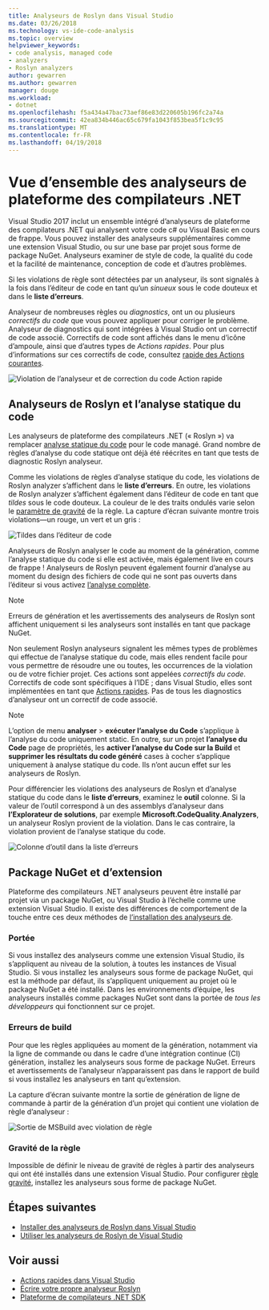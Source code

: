 ```yaml
---
title: Analyseurs de Roslyn dans Visual Studio
ms.date: 03/26/2018
ms.technology: vs-ide-code-analysis
ms.topic: overview
helpviewer_keywords:
- code analysis, managed code
- analyzers
- Roslyn analyzers
author: gewarren
ms.author: gewarren
manager: douge
ms.workload:
- dotnet
ms.openlocfilehash: f5a434a47bac73aef86e83d220605b196fc2a74a
ms.sourcegitcommit: 42ea834b446ac65c679fa1043f853bea5f1c9c95
ms.translationtype: MT
ms.contentlocale: fr-FR
ms.lasthandoff: 04/19/2018
---
```

# <a name="overview-of-net-compiler-platform-analyzers"></a>Vue d’ensemble des analyseurs de plateforme des compilateurs .NET

Visual Studio 2017 inclut un ensemble intégré d’analyseurs de plateforme des compilateurs .NET qui analysent votre code c# ou Visual Basic en cours de frappe. Vous pouvez installer des analyseurs supplémentaires comme une extension Visual Studio, ou sur une base par projet sous forme de package NuGet. Analyseurs examiner de style de code, la qualité du code et la facilité de maintenance, conception de code et d’autres problèmes.

Si les violations de règle sont détectées par un analyseur, ils sont signalés à la fois dans l’éditeur de code en tant qu’un *sinueux* sous le code douteux et dans le **liste d’erreurs**.

Analyseur de nombreuses règles ou *diagnostics*, ont un ou plusieurs *correctifs du code* que vous pouvez appliquer pour corriger le problème. Analyseur de diagnostics qui sont intégrées à Visual Studio ont un correctif de code associé. Correctifs de code sont affichés dans le menu d’icône d’ampoule, ainsi que d’autres types de *Actions rapides*. Pour plus d’informations sur ces correctifs de code, consultez [rapide des Actions courantes](../ide/common-quick-actions.md).

![Violation de l’analyseur et de correction du code Action rapide](../code-quality/media/built-in-analyzer-code-fix.png)

## <a name="roslyn-analyzers-vs-static-code-analysis"></a>Analyseurs de Roslyn et l’analyse statique du code

Les analyseurs de plateforme des compilateurs .NET (« Roslyn ») va remplacer [analyse statique du code](../code-quality/code-analysis-for-managed-code-overview.md) pour le code managé. Grand nombre de règles d’analyse du code statique ont déjà été réécrites en tant que tests de diagnostic Roslyn analyseur.

Comme les violations de règles d’analyse statique du code, les violations de Roslyn analyzer s’affichent dans le **liste d’erreurs**. En outre, les violations de Roslyn analyzer s’affichent également dans l’éditeur de code en tant que *tildes* sous le code douteux. La couleur de le des traits ondulés varie selon le [paramètre de gravité](../code-quality/use-roslyn-analyzers.md#rule-severity) de la règle. La capture d’écran suivante montre trois violations&mdash;un rouge, un vert et un gris :

![Tildes dans l’éditeur de code](media/diagnostics-severity-colors.png)

Analyseurs de Roslyn analyser le code au moment de la génération, comme l’analyse statique du code si elle est activée, mais également live en cours de frappe ! Analyseurs de Roslyn peuvent également fournir d’analyse au moment du design des fichiers de code qui ne sont pas ouverts dans l’éditeur si vous activez [l’analyse complète](../code-quality/how-to-enable-and-disable-full-solution-analysis-for-managed-code.md#to-toggle-full-solution-analysis).

> [!NOTE]
> Erreurs de génération et les avertissements des analyseurs de Roslyn sont affichent uniquement si les analyseurs sont installés en tant que package NuGet.

Non seulement Roslyn analyseurs signalent les mêmes types de problèmes qui effectue de l’analyse statique du code, mais elles rendent facile pour vous permettre de résoudre une ou toutes, les occurrences de la violation ou de votre fichier projet. Ces actions sont appelées *correctifs du code*. Correctifs de code sont spécifiques à l’IDE ; dans Visual Studio, elles sont implémentées en tant que [Actions rapides](../ide/quick-actions.md). Pas de tous les diagnostics d’analyseur ont un correctif de code associé.

> [!NOTE]
> L’option de menu **analyser** > **exécuter l’analyse du Code** s’applique à l’analyse du code uniquement static. En outre, sur un projet **l’analyse du Code** page de propriétés, les **activer l’analyse du Code sur la Build** et **supprimer les résultats du code généré** cases à cocher s’applique uniquement à analyse statique du code. Ils n’ont aucun effet sur les analyseurs de Roslyn.

Pour différencier les violations des analyseurs de Roslyn et d’analyse statique du code dans le **liste d’erreurs**, examinez le **outil** colonne. Si la valeur de l’outil correspond à un des assemblys d’analyseur dans **l’Explorateur de solutions**, par exemple **Microsoft.CodeQuality.Analyzers**, un analyseur Roslyn provient de la violation. Dans le cas contraire, la violation provient de l’analyse statique du code.

![Colonne d’outil dans la liste d’erreurs](media/code-analysis-tool-in-error-list.png)

## <a name="nuget-package-vs-extension"></a>Package NuGet et d’extension

Plateforme des compilateurs .NET analyseurs peuvent être installé par projet via un package NuGet, ou Visual Studio à l’échelle comme une extension Visual Studio. Il existe des différences de comportement de la touche entre ces deux méthodes de [l’installation des analyseurs de](../code-quality/install-roslyn-analyzers.md).

### <a name="scope"></a>Portée

Si vous installez des analyseurs comme une extension Visual Studio, ils s’appliquent au niveau de la solution, à toutes les instances de Visual Studio. Si vous installez les analyseurs sous forme de package NuGet, qui est la méthode par défaut, ils s’appliquent uniquement au projet où le package NuGet a été installé. Dans les environnements d’équipe, les analyseurs installés comme packages NuGet sont dans la portée de *tous les développeurs* qui fonctionnent sur ce projet.

### <a name="build-errors"></a>Erreurs de build

Pour que les règles appliquées au moment de la génération, notamment via la ligne de commande ou dans le cadre d’une intégration continue (CI) génération, installez les analyseurs sous forme de package NuGet. Erreurs et avertissements de l’analyseur n’apparaissent pas dans le rapport de build si vous installez les analyseurs en tant qu’extension.

La capture d’écran suivante montre la sortie de génération de ligne de commande à partir de la génération d’un projet qui contient une violation de règle d’analyseur :

![Sortie de MSBuild avec violation de règle](media/command-line-build-analyzers.png)

### <a name="rule-severity"></a>Gravité de la règle

Impossible de définir le niveau de gravité de règles à partir des analyseurs qui ont été installés dans une extension Visual Studio. Pour configurer [règle gravité](../code-quality/use-roslyn-analyzers.md#rule-severity), installez les analyseurs sous forme de package NuGet.

## <a name="next-steps"></a>Étapes suivantes

- [Installer des analyseurs de Roslyn dans Visual Studio](../code-quality/install-roslyn-analyzers.md)
- [Utiliser les analyseurs de Roslyn de Visual Studio](../code-quality/use-roslyn-analyzers.md)

## <a name="see-also"></a>Voir aussi

- [Actions rapides dans Visual Studio](../ide/quick-actions.md)
- [Écrire votre propre analyseur Roslyn](../extensibility/getting-started-with-roslyn-analyzers.md)
- [Plateforme de compilateurs .NET SDK](/dotnet/csharp/roslyn-sdk/)